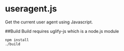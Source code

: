 useragent.js
============

Get the current user agent using Javascript.

##Build
Build requires uglify-js which is a node.js module

	npm install
	./build
